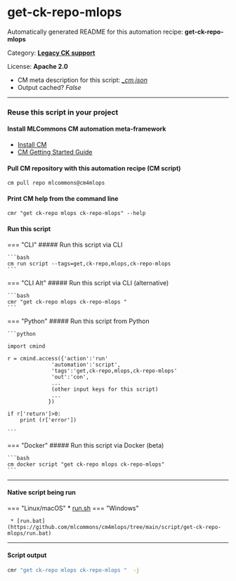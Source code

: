 # get-ck-repo-mlops
Automatically generated README for this automation recipe: **get-ck-repo-mlops**

Category: **[Legacy CK support](..)**

License: **Apache 2.0**


* CM meta description for this script: *[_cm.json](https://github.com/mlcommons/cm4mlops/tree/main/script/get-ck-repo-mlops/_cm.json)*
* Output cached? *False*

---
### Reuse this script in your project

#### Install MLCommons CM automation meta-framework

* [Install CM](https://docs.mlcommons.org/ck/install)
* [CM Getting Started Guide](https://docs.mlcommons.org/ck/getting-started/)

#### Pull CM repository with this automation recipe (CM script)

```cm pull repo mlcommons@cm4mlops```

#### Print CM help from the command line

````cmr "get ck-repo mlops ck-repo-mlops" --help````

#### Run this script

=== "CLI"
    ##### Run this script via CLI

    ```bash
    cm run script --tags=get,ck-repo,mlops,ck-repo-mlops 
    ```
=== "CLI Alt"
    ##### Run this script via CLI (alternative)


    ```bash
    cmr "get ck-repo mlops ck-repo-mlops " 
    ```

=== "Python"
    ##### Run this script from Python


    ```python

    import cmind

    r = cmind.access({'action':'run'
                  'automation':'script',
                  'tags':'get,ck-repo,mlops,ck-repo-mlops'
                  'out':'con',
                  ...
                  (other input keys for this script)
                  ...
                 })

    if r['return']>0:
        print (r['error'])

    ```


=== "Docker"
    ##### Run this script via Docker (beta)

    ```bash
    cm docker script "get ck-repo mlops ck-repo-mlops" 
    ```
___


#### Native script being run
=== "Linux/macOS"
     * [run.sh](https://github.com/mlcommons/cm4mlops/tree/main/script/get-ck-repo-mlops/run.sh)
=== "Windows"

     * [run.bat](https://github.com/mlcommons/cm4mlops/tree/main/script/get-ck-repo-mlops/run.bat)
___
#### Script output
```bash
cmr "get ck-repo mlops ck-repo-mlops "  -j
```